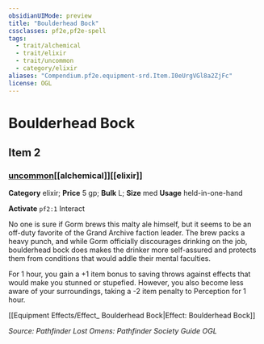 ```yaml
---
obsidianUIMode: preview
title: "Boulderhead Bock"
cssclasses: pf2e,pf2e-spell
tags:
  - trait/alchemical
  - trait/elixir
  - trait/uncommon
  - category/elixir
aliases: "Compendium.pf2e.equipment-srd.Item.I0eUrgVGl8a2ZjFc"
license: OGL
---
```

# Boulderhead Bock
## Item 2
### [uncommon](uncommon "Uncommon Rarity Trait")[[alchemical]][[elixir]]

**Category** elixir; 
**Price** 5 gp; 
**Bulk** L; **Size** med
**Usage** held-in-one-hand

**Activate** `pf2:1` Interact

No one is sure if Gorm brews this malty ale himself, but it seems to be an off-duty favorite of the Grand Archive faction leader. The brew packs a heavy punch, and while Gorm officially discourages drinking on the job, boulderhead bock does makes the drinker more self-assured and protects them from conditions that would addle their mental faculties.

For 1 hour, you gain a +1 item bonus to saving throws against effects that would make you stunned or stupefied. However, you also become less aware of your surroundings, taking a -2 item penalty to Perception for 1 hour.

[[Equipment Effects/Effect_ Boulderhead Bock|Effect: Boulderhead Bock]]

*Source: Pathfinder Lost Omens: Pathfinder Society Guide*
*OGL*